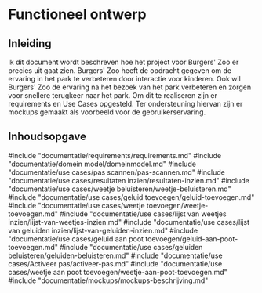 # Functioneel ontwerp
## Inleiding
Ik dit document wordt beschreven hoe het project voor Burgers' Zoo er precies uit gaat zien. Burgers' Zoo heeft de opdracht gegeven om de ervaring in het park te verbeteren door interactie voor kinderen. Ook wil Burgers' Zoo de ervaring na het bezoek van het park verbeteren en zorgen voor snellere terugkeer naar het park. Om dit te realiseren zijn er requirements en Use Cases opgesteld. Ter ondersteuning hiervan zijn er mockups gemaakt als voorbeeld voor de gebruikerservaring.
## Inhoudsopgave
<!-- toc -->
#include "documentatie/requirements/requirements.md"
#include "documentatie/domein model/domeinmodel.md"
#include "documentatie/use cases/pas scannen/pas-scannen.md"
#include "documentatie/use cases/resultaten inzien/resultaten-inzien.md"
#include "documentatie/use cases/weetje beluisteren/weetje-beluisteren.md"
#include "documentatie/use cases/geluid toevoegen/geluid-toevoegen.md"
#include "documentatie/use cases/weetje toevoegen/weetje-toevoegen.md"
#include "documentatie/use cases/lijst van weetjes inzien/lijst-van-weetjes-inzien.md"
#include "documentatie/use cases/lijst van geluiden inzien/lijst-van-geluiden-inzien.md"
#include "documentatie/use cases/geluid aan poot toevoegen/geluid-aan-poot-toevoegen.md"
#include "documentatie/use cases/geluiden beluisteren/geluiden-beluisteren.md"
#include "documentatie/use cases/Activeer pas/activeer-pas.md"
#include "documentatie/use cases/weetje aan poot toevoegen/weetje-aan-poot-toevoegen.md"
#include "documentatie/mockups/mockups-beschrijving.md"
